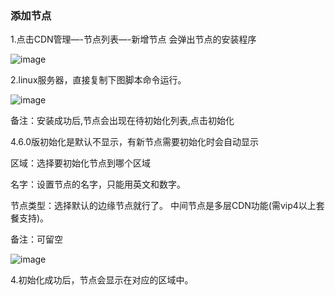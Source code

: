 ### 添加节点

1.点击CDN管理—-节点列表—-新增节点 会弹出节点的安装程序

![image](https://user-images.githubusercontent.com/90588289/133737857-0544afa4-b74d-485f-9e34-19c55b326b9b.png)

2.linux服务器，直接复制下图脚本命令运行。

![image](https://user-images.githubusercontent.com/90588289/133737876-f798feb6-3a0c-4e78-83b8-3855e565fe60.png)

备注：安装成功后,节点会出现在待初始化列表,点击初始化

4.6.0版初始化是默认不显示，有新节点需要初始化时会自动显示

区域：选择要初始化节点到哪个区域

名字：设置节点的名字，只能用英文和数字。

节点类型：选择默认的边缘节点就行了。 中间节点是多层CDN功能(需vip4以上套餐支持)。

备注：可留空

![image](https://user-images.githubusercontent.com/90588289/133737892-0633d93c-4e55-498a-a499-240dfa6cb912.png)

4.初始化成功后，节点会显示在对应的区域中。
